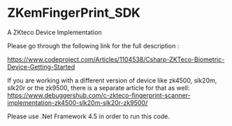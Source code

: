 # ZKemFingerPrint_SDK
A ZKteco Device Implementation


Please go through the following link for the full description :

https://www.codeproject.com/Articles/1104538/Csharp-ZKTeco-Biometric-Device-Getting-Started


If you are working with a different version of device like zk4500, slk20m, slk20r or the zk9500, there is a separate article for that as well:
https://www.debuggershub.com/c-zkteco-fingerprint-scanner-implementation-zk4500-slk20m-slk20r-zk9500/

Please use  .Net Framework 4.5 in order to run this code.

